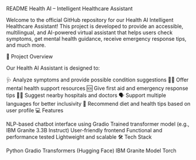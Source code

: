 README
Health AI – Intelligent Healthcare Assistant

Welcome to the official GitHub repository for our Health AI Intelligent Healthcare Assistant! This project is developed to provide an accessible, multilingual, and AI-powered virtual assistant that helps users check symptoms, get mental health guidance, receive emergency response tips, and much more.

🚀 Project Overview

Our Health AI Assistant is designed to:

🩺 Analyze symptoms and provide possible condition suggestions
🧘‍♂️ Offer mental health support resources
🆘 Give first aid and emergency response tips
🧑‍⚕️ Suggest nearby hospitals and doctors
🗣️ Support multiple languages for better inclusivity
🍎 Recommend diet and health tips based on user profile
💻 Features

NLP-based chatbot interface using Gradio
Trained transformer model (e.g., IBM Granite 3.3B Instruct)
User-friendly frontend
Functional and performance tested
Lightweight and scalable
🛠️ Tech Stack

Python
Gradio
Transformers (Hugging Face)
IBM Granite Model
Torch
